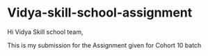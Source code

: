 # Vidya-skill-school-assignment

Hi Vidya Skill school team,

This is my submission for the Assignment given for Cohort 10 batch
